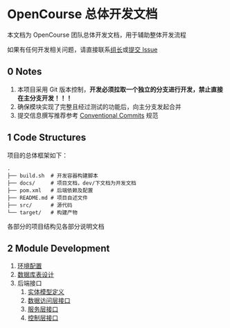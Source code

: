 # OpenCourse 总体开发文档

本文档为 OpenCourse 团队总体开发文档，用于辅助整体开发流程

如果有任何开发相关问题，请直接联系[组长](https://github.com/lEEExp3rt)或[提交 Issue](https://github.com/lEEExp3rt/OpenCourse/issues/new/choose)

## 0 Notes

1. 本项目采用 Git 版本控制，**开发必须拉取一个独立的分支进行开发，禁止直接在主分支开发！！！**
2. 确保模块实现了完整且经过测试的功能后，向主分支发起合并
3. 提交信息撰写推荐参考 [Conventional Commits](https://www.conventionalcommits.org/) 规范

## 1 Code Structures

项目的总体框架如下：

```Shell
.
├── build.sh  # 开发容器构建脚本
├── docs/     # 项目文档，dev/下文档为开发文档
├── pom.xml   # 后端依赖及配置
├── README.md # 项目自述文件
├── src/      # 源代码
└── target/   # 构建产物
```

各部分的项目结构见各部分说明文档

## 2 Module Development

1. [环境配置](./env.md)
2. [数据库表设计](./database.md)
3. 后端接口
   1. [实体模型定义](./backend/models.md)
   2. [数据访问层接口](./backend/repositories.md)
   3. [服务层接口](./backend/services.md)
   4. [控制层接口](./backend/controllers.md)
